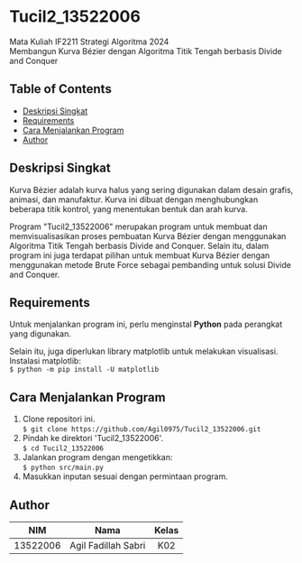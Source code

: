 # Tucil2_13522006
Mata Kuliah IF2211 Strategi Algoritma 2024 <br>
Membangun Kurva Bézier dengan Algoritma Titik Tengah berbasis Divide and Conquer

## **Table of Contents**
* [Deskripsi Singkat](#deskrips-singkat)
* [Requirements](#requirements)
* [Cara Menjalankan Program](#cara-menjalankan-program)
* [Author](#author)

## **Deskripsi Singkat**
Kurva Bézier adalah kurva halus yang sering digunakan dalam desain grafis, animasi, dan manufaktur. Kurva ini dibuat dengan menghubungkan beberapa titik kontrol, yang menentukan bentuk dan arah kurva.

Program "Tucil2_13522006" merupakan program untuk membuat dan memvisualisasikan proses pembuatan Kurva Bézier dengan menggunakan Algoritma Titik Tengah berbasis Divide and Conquer. Selain itu, dalam program ini juga terdapat pilihan untuk membuat Kurva Bézier dengan menggunakan metode Brute Force sebagai pembanding untuk solusi Divide and Conquer.

## **Requirements**
Untuk menjalankan program ini, perlu menginstal **Python** pada perangkat yang digunakan.

Selain itu, juga diperlukan library matplotlib untuk melakukan visualisasi.
Instalasi matplotlib: <br>
`$ python -m pip install -U matplotlib` 

## **Cara Menjalankan Program**
1. Clone repositori ini. <br>
`$ git clone https://github.com/Agil0975/Tucil2_13522006.git `
2. Pindah ke direktori 'Tucil2_13522006'. <br>
`$ cd Tucil2_13522006 `
3. Jalankan program dengan mengetikkan: <br>
`$ python src/main.py `
4. Masukkan inputan sesuai dengan permintaan program.

## **Author**

| **NIM**  |       **Nama**        | **Kelas** |       
| :------: | :-------------------: | :------:  | 
| 13522006 |  Agil Fadillah Sabri  |   K02